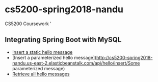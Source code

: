 # cs5200-spring2018-nandu
CS5200 Coursework
'
## Integrating Spring Boot with MySQL

- [Insert a static hello message](http://cs5200-spring2018-nandu.us-east-2.elasticbeanstalk.com/api/hello/insert)
- [Insert a parameterized hello message](http://cs5200-spring2018-nandu.us-east-2.elasticbeanstalk.com/api/hello/insert/Some parameterized message)
- [Retrieve all hello messages](http://cs5200-spring2018-nandu.us-east-2.elasticbeanstalk.com/api/hello/select/all)
